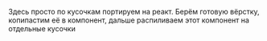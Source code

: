 Здесь просто по кусочкам портируем на реакт. Берём готовую вёрстку, копипастим её в компонент, дальше распиливаем этот компонент на отдельные кусочки
